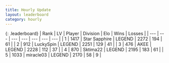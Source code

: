 ```yaml
---
title: Hourly Update
layout: leaderboard
category: hourly
---
```


{: .leaderboard}
| Rank | LV | Player | Division | Elo | Wins | Losses |
| --- | --- | --- | --- | --- | --- | --- |
| <span data-change="0">1</span> | 1417 | <span title="ID: 315148">Star Sapphire</span> | LEGEND | <span data-change="4">2272</span> | <span data-change="1">194</span> | <span data-change="0">61</span> |
| <span data-change="0">2</span> | 912 | <span title="ID: 498412">LuckySpin</span> | LEGEND | <span data-change="0">2251</span> | <span data-change="0">129</span> | <span data-change="0">41</span> |
| <span data-change="0">3</span> | 476 | <span title="ID: 455100">AKEE</span> | LEGEND | <span data-change="5">2228</span> | <span data-change="1">112</span> | <span data-change="0">37</span> |
| <span data-change="0">4</span> | 870 | <span title="ID: 353063">Sktima22</span> | LEGEND | <span data-change="0">2195</span> | <span data-change="0">183</span> | <span data-change="0">61</span> |
| <span data-change="0">5</span> | 1033 | <span title="ID: 416373">miracle03</span> | LEGEND | <span data-change="0">2170</span> | <span data-change="0">58</span> | <span data-change="0">9</span> |